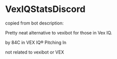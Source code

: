 # VexIQStatsDiscord

copied from bot description:

Pretty neat alternative to vexibot for those in Vex IQ. 

by 84C in VEX IQ® Pitching In

not related to vexibot or VEX
